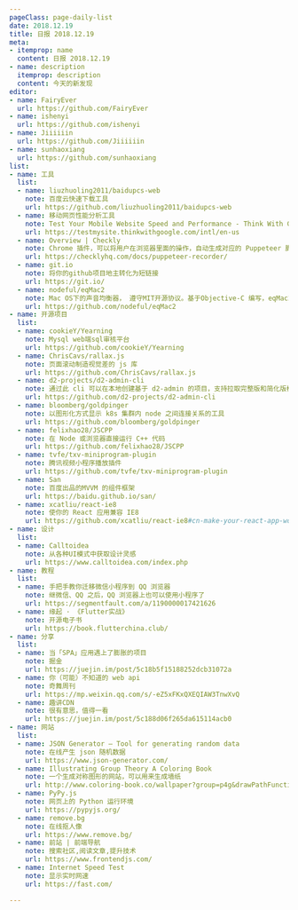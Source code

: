 ```yaml
---
pageClass: page-daily-list
date: 2018.12.19
title: 日报 2018.12.19
meta:
- itemprop: name
  content: 日报 2018.12.19
- name: description
  itemprop: description
  content: 今天的新发现
editor:
- name: FairyEver
  url: https://github.com/FairyEver
- name: ishenyi
  url: https://github.com/ishenyi
- name: Jiiiiiin
  url: https://github.com/Jiiiiiin
- name: sunhaoxiang
  url: https://github.com/sunhaoxiang
list:
- name: 工具
  list:
  - name: liuzhuoling2011/baidupcs-web
    note: 百度云快速下载工具
    url: https://github.com/liuzhuoling2011/baidupcs-web
  - name: 移动网页性能分析工具
    note: Test Your Mobile Website Speed and Performance - Think With Google
    url: https://testmysite.thinkwithgoogle.com/intl/en-us
  - name: Overview | Checkly
    note: Chrome 插件，可以将用户在浏览器里面的操作，自动生成对应的 Puppeteer 脚本
    url: https://checklyhq.com/docs/puppeteer-recorder/
  - name: git.io
    note: 将你的github项目地主转化为短链接
    url: https://git.io/
  - name: nodeful/eqMac2
    note: Mac OS下的声音均衡器， 遵守MIT开源协议。基于Objective-C 编写，eqMac2可以分别调节各种频率成分，电信号放大缩小，通过对各种不同频率的电信号的调节来补偿和修饰各种声源
    url: https://github.com/nodeful/eqMac2
- name: 开源项目
  list:
  - name: cookieY/Yearning
    note: Mysql web端sql审核平台
    url: https://github.com/cookieY/Yearning
  - name: ChrisCavs/rallax.js
    note: 页面滚动制造视觉差的 js 库
    url: https://github.com/ChrisCavs/rallax.js
  - name: d2-projects/d2-admin-cli
    note: 通过此 cli 可以在本地创建基于 d2-admin 的项目，支持拉取完整版和简化版模板。近期解决了偶尔只拉取简化版的 bug
    url: https://github.com/d2-projects/d2-admin-cli
  - name: bloomberg/goldpinger
    note: 以图形化方式显示 k8s 集群内 node 之间连接关系的工具
    url: https://github.com/bloomberg/goldpinger
  - name: felixhao28/JSCPP
    note: 在 Node 或浏览器直接运行 C++ 代码
    url: https://github.com/felixhao28/JSCPP
  - name: tvfe/txv-miniprogram-plugin
    note: 腾讯视频小程序播放插件
    url: https://github.com/tvfe/txv-miniprogram-plugin
  - name: San
    note: 百度出品的MVVM 的组件框架
    url: https://baidu.github.io/san/
  - name: xcatliu/react-ie8
    note: 使你的 React 应用兼容 IE8
    url: https://github.com/xcatliu/react-ie8#cn-make-your-react-app-work-in-ie8
- name: 设计
  list:
  - name: Calltoidea
    note: 从各种UI模式中获取设计灵感
    url: https://www.calltoidea.com/index.php
- name: 教程
  list:
  - name: 手把手教你迁移微信小程序到 QQ 浏览器
    note: 继微信、QQ 之后，QQ 浏览器上也可以使用小程序了
    url: https://segmentfault.com/a/1190000017421626
  - name: 缘起 · 《Flutter实战》
    note: 开源电子书
    url: https://book.flutterchina.club/
- name: 分享
  list:
  - name: 当「SPA」应用遇上了膨胀的项目
    note: 掘金
    url: https://juejin.im/post/5c18b5f15188252dcb31072a
  - name: 你（可能）不知道的 web api
    note: 奇舞周刊
    url: https://mp.weixin.qq.com/s/-eZ5xFKxQXEQIAW3TnwXvQ
  - name: 趣讲CDN
    note: 很有意思，值得一看
    url: https://juejin.im/post/5c188d06f265da615114acb0
- name: 网站
  list:
  - name: JSON Generator – Tool for generating random data
    note: 在线产生 json 随机数据
    url: https://www.json-generator.com/
  - name: Illustrating Group Theory A Coloring Book
    note: 一个生成对称图形的网站，可以用来生成墙纸
    url: http://www.coloring-book.co/wallpaper?group=p4g&drawPathFunction=curves2
  - name: PyPy.js
    note: 网页上的 Python 运行环境
    url: https://pypyjs.org/
  - name: remove.bg
    note: 在线抠人像
    url: https://www.remove.bg/
  - name: 前站 | 前端导航
    note: 搜索社区,阅读文章,提升技术
    url: https://www.frontendjs.com/
  - name: Internet Speed Test
    note: 显示实时网速
    url: https://fast.com/

---
```


<daily-list v-bind="$page.frontmatter"/>